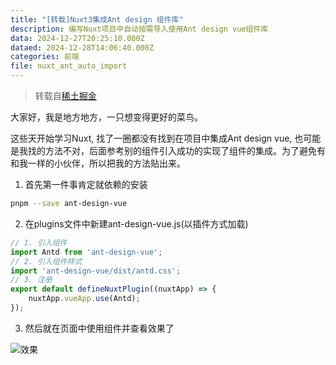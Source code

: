 ```yaml
---
title: "[转载]Nuxt3集成Ant design 组件库"
description: 编写Nuxt项目中自动按需导入使用Ant design vue组件库
data: 2024-12-27T20:25:10.000Z
dataed: 2024-12-28T14:06:40.000Z
categories: 前端
file: nuxt_ant_auto_import
---
```


> 转载自[稀土掘金](https://juejin.cn/post/7187644007252492345)

大家好，我是地方地方，一只想变得更好的菜鸟。

这些天开始学习Nuxt, 找了一圈都没有找到在项目中集成Ant design vue, 也可能是我找的方法不对，后面参考别的组件引入成功的实现了组件的集成。为了避免有和我一样的小伙伴，所以把我的方法贴出来。

1. 首先第一件事肯定就依赖的安装

``` sh
pnpm --save ant-design-vue
```

2. 在plugins文件中新建ant-design-vue.js(以插件方式加载)

``` js
// 1. 引入组件
import Antd from 'ant-design-vue';
// 2. 引入组件样式
import 'ant-design-vue/dist/antd.css';
// 3. 注册
export default defineNuxtPlugin((nuxtApp) => {
    nuxtApp.vueApp.use(Antd);
});
```

3. 然后就在页面中使用组件并查看效果了

![效果](/image/nuxt_ant_auto_import/1.webp)